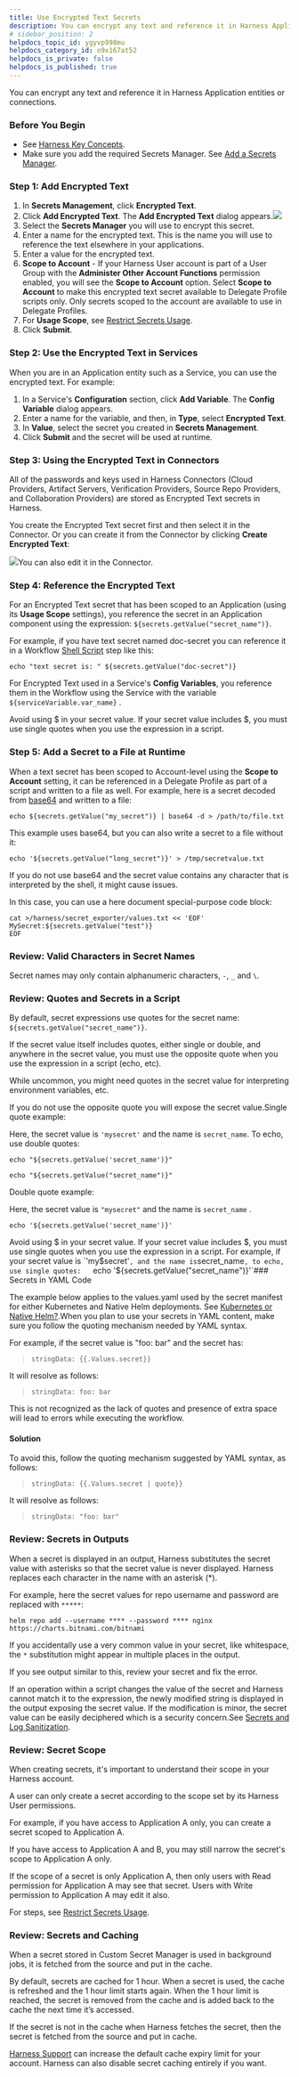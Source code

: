 ```yaml
---
title: Use Encrypted Text Secrets
description: You can encrypt any text and reference it in Harness Application entities or connections. Before You Begin. See Harness Key Concepts. Make sure you add the required Secrets Manager. See Add a Secrets…
# sidebar_position: 2
helpdocs_topic_id: ygyvp998mu
helpdocs_category_id: o9x167at52
helpdocs_is_private: false
helpdocs_is_published: true
---
```


You can encrypt any text and reference it in Harness Application entities or connections.

### Before You Begin

* See [Harness Key Concepts](/article/4o7oqwih6h-harness-key-concepts).
* Make sure you add the required Secrets Manager. See [Add a Secrets Manager](/article/uuer539u3l-add-a-secrets-manager).

### Step 1: Add Encrypted Text

1. In **Secrets Management**, click **Encrypted Text**.
2. Click **Add Encrypted Text**. The **Add Encrypted Text** dialog appears.![](https://files.helpdocs.io/kw8ldg1itf/articles/4vqipye0vz/1580802409035/image.png)
3. Select the **Secrets Manager** you will use to encrypt this secret.
4. Enter a name for the encrypted text. This is the name you will use to reference the text elsewhere in your applications.
5. Enter a value for the encrypted text.
6. **Scope to Account** - If your Harness User account is part of a User Group with the **Administer Other Account Functions** permission enabled, you will see the **Scope to Account** option. Select **Scope to Account** to make this encrypted text secret available to Delegate Profile scripts only. Only secrets scoped to the account are available to use in Delegate Profiles.
7. For **Usage Scope**, see [Restrict Secrets Usage](/article/e5q9qcho4y-restrict-secrets-usage).
8. Click **Submit**.

### Step 2: Use the Encrypted Text in Services

When you are in an Application entity such as a Service, you can use the encrypted text. For example:

1. In a Service's **Configuration** section, click **Add Variable**. The **Config Variable** dialog appears.
2. Enter a name for the variable, and then, in **Type**, select **Encrypted Text**.
3. In **Value**, select the secret you created in **Secrets Management**.
4. Click **Submit** and the secret will be used at runtime.

### Step 3: Using the Encrypted Text in Connectors

All of the passwords and keys used in Harness Connectors (Cloud Providers, Artifact Servers, Verification Providers, Source Repo Providers, and Collaboration Providers) are stored as Encrypted Text secrets in Harness.

You create the Encrypted Text secret first and then select it in the Connector. Or you can create it from the Connector by clicking **Create Encrypted Text**:

![](https://files.helpdocs.io/kw8ldg1itf/articles/ygyvp998mu/1587749743104/image.png)You can also edit it in the Connector.

### Step 4: Reference the Encrypted Text

For an Encrypted Text secret that has been scoped to an Application (using its **Usage Scope** settings), you reference the secret in an Application component using the expression: `${secrets.getValue("secret_name")}`.

For example, if you have text secret named doc-secret you can reference it in a Workflow [Shell Script](/article/1fjrjbau7x-capture-shell-script-step-output) step like this:


```
echo "text secret is: " ${secrets.getValue("doc-secret")}
```
For Encrypted Text used in a Service's **Config Variables**, you reference them in the Workflow using the Service with the variable `${serviceVariable.var_name}` .

Avoid using $ in your secret value. If your secret value includes $, you must use single quotes when you use the expression in a script.

### Step 5: Add a Secret to a File at Runtime

When a text secret has been scoped to Account-level using the **Scope to Account** setting, it can be referenced in a Delegate Profile as part of a script and written to a file as well. For example, here is a secret decoded from [base64](https://linux.die.net/man/1/base64) and written to a file:

`echo ${secrets.getValue("my_secret")} | base64 -d > /path/to/file.txt`

This example uses base64, but you can also write a secret to a file without it:

`echo '${secrets.getValue("long_secret")}' > /tmp/secretvalue.txt`

If you do not use base64 and the secret value contains any character that is interpreted by the shell, it might cause issues.

In this case, you can use a here document special-purpose code block:


```
cat >/harness/secret_exporter/values.txt << 'EOF'  
MySecret:${secrets.getValue("test")}  
EOF
```
### Review: Valid Characters in Secret Names

Secret names may only contain alphanumeric characters, `-`, `_` and `\`.

### Review: Quotes and Secrets in a Script

By default, secret expressions use quotes for the secret name: `${secrets.getValue("secret_name")}`.

If the secret value itself includes quotes, either single or double, and anywhere in the secret value, you must use the opposite quote when you use the expression in a script (echo, etc).

While uncommon, you might need quotes in the secret value for interpreting environment variables, etc.

If you do not use the opposite quote you will expose the secret value.Single quote example:

Here, the secret value is `'mysecret'` and the name is `secret_name`. To echo, use double quotes:

`echo "${secrets.getValue('secret_name')}"`

`echo "${secrets.getValue("secret_name")}"`

Double quote example:

Here, the secret value is `"mysecret"` and the name is `secret_name` .

`echo '${secrets.getValue('secret_name')}'`

Avoid using $ in your secret value. If your secret value includes $, you must use single quotes when you use the expression in a script.  
For example, if your secret value is `'my$secret'` , and the name is `secret_name`, to echo, use single quotes:  
 `echo '${secrets.getValue("secret_name")}'`### Secrets in YAML Code

The example below applies to the values.yaml used by the secret manifest for either Kubernetes and Native Helm deployments. See [Kubernetes or Native Helm?](/article/i3n6qr8p5i-deployments-overview#kubernetes_or_native_helm).When you plan to use your secrets in YAML content, make sure you follow the quoting mechanism needed by YAML syntax.

For example, if the secret value is "foo: bar" and the secret has:


>  `stringData: {{.Values.secret}}`
> 
> 

It will resolve as follows:


>  `stringData: foo: bar`
> 
> 

This is not recognized as the lack of quotes and presence of extra space will lead to errors while executing the workflow.

#### Solution

To avoid this, follow the quoting mechanism suggested by YAML syntax, as follows:


> `stringData: {{.Values.secret | quote}}`
> 
> 

It will resolve as follows:


>  `stringData: "foo: bar"`
> 
> 

### Review: Secrets in Outputs

When a secret is displayed in an output, Harness substitutes the secret value with asterisks so that the secret value is never displayed. Harness replaces each character in the name with an asterisk (\*).

For example, here the secret values for repo username and password are replaced with `*****`:


```
helm repo add --username **** --password **** nginx https://charts.bitnami.com/bitnami
```
If you accidentally use a very common value in your secret, like whitespace, the `*` substitution might appear in multiple places in the output.

If you see output similar to this, review your secret and fix the error.

If an operation within a script changes the value of the secret and Harness cannot match it to the expression, the newly modified string is displayed in the output exposing the secret value. If the modification is minor, the secret value can be easily deciphered which is a security concern.See [Secrets and Log Sanitization](/article/o5ec7vvtju-secrets-and-log-sanitization).

### Review: Secret Scope

When creating secrets, it's important to understand their scope in your Harness account.

A user can only create a secret according to the scope set by its Harness User permissions.

For example, if you have access to Application A only, you can create a secret scoped to Application A.

If you have access to Application A and B, you may still narrow the secret's scope to Application A only.

If the scope of a secret is only Application A, then only users with Read permission for Application A may see that secret. Users with Write permission to Application A may edit it also.

For steps, see [Restrict Secrets Usage](/article/e5q9qcho4y-restrict-secrets-usage).

### Review: Secrets and Caching

When a secret stored in Custom Secret Manager is used in background jobs, it is fetched from the source and put in the cache.

By default, secrets are cached for 1 hour. When a secret is used, the cache is refreshed and the 1 hour limit starts again. When the 1 hour limit is reached, the secret is removed from the cache and is added back to the cache the next time it’s accessed.

If the secret is not in the cache when Harness fetches the secret, then the secret is fetched from the source and put in cache.

[Harness Support](mailto:support@harness.io) can increase the default cache expiry limit for your account. Harness can also disable secret caching entirely if you want.